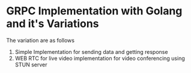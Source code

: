 # GRPC Implementation with Golang and it's Variations

The variation are as follows

1. Simple Implementation for sending data and getting response
2. WEB RTC for live video implementation for video conferencing using STUN server
